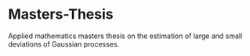# Masters-Thesis
Applied mathematics masters thesis on the estimation of large and small deviations of Gaussian processes.
